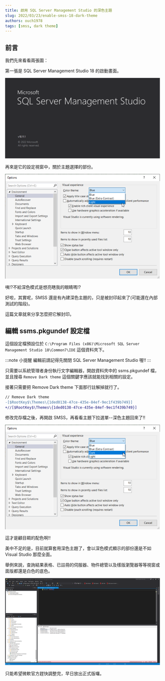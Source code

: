 ```yaml
---
title: 啟用 SQL Server Management Studio 的深色主題
slug: 2022/03/23/enable-smss-18-dark-theme
authors: ouch1978
tags: [smss, dark theme]
---
```


## 前言

我們先來看看兩張圖：

第一張是 SQL Server Management Studio 18 的啟動畫面。

![SQL Server Management Studio 18 的啟動畫面](smss-18-splash-screen.png "SQL Server Management Studio 18 的啟動畫面")

再來是它的設定視窗中，關於主題選擇的部份。

![沒有深色主題可供選擇](no-dark-theme-provided-in-smss-18.png "沒有深色主題可供選擇")

咦!?不給深色模式是想亮瞎我的眼睛嗎!?

好啦，其實呢，SMSS 還是有內建深色主題的，只是被封印起來了(可能還在內部測試的階段)。

這篇文章就來分享怎麼把它解封印。

<!--truncate-->

## 編輯 ssms.pkgundef 設定檔

這個設定檔預設位於 `C:\Program Files (x86)\Microsoft SQL Server Management Studio 18\Common7\IDE` 這個資料夾下。

:::note 小提醒
編輯前請記得先關閉 SQL Server Management Studio 喔!!
:::

只需要以系統管理者身份執行文字編輯器，開啟資料夾中的 ssms.pkgundef 檔，並且搜尋 `Remove Dark theme` 這個關鍵字應該就能找到相關的設定。

接著只需要把 Remove Dark theme 下面那行註解掉就行了。

```diff title="sms.pkgundef"
// Remove Dark theme
-[$RootKey$\Themes\{1ded0138-47ce-435e-84ef-9ec1f439b749}]
+//[$RootKey$\Themes\{1ded0138-47ce-435e-84ef-9ec1f439b749}]
```

修改完存檔之後，再開啟 SMSS，再看看主題下拉選單--深色主題回來了!!

![深色主題回來了!!!](dark-theme-is-back.png "深色主題回來了!!!")

這才是顧目睭的配色啊!!

美中不足的是，目前就算套用深色主題了，會以深色模式顯示的部份還是不如 Visual Studio 那麼全面。

舉例來說，查詢結果表格、已註冊的伺服器、物件總管以及樣版瀏覽器等等視窗或面版都還是白色的底色。

![還是有部份面版沒套用到深色主題](some-panels-are-still-light-theme-applied.png "還是有部份面版沒套用到深色主題")

只能希望微軟官方趕快調整完，早日放出正式版囉。
